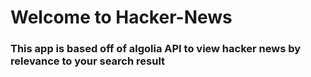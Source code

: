 # Welcome to Hacker-News

### This app is based off of algolia API to view hacker news by relevance to your search result 


